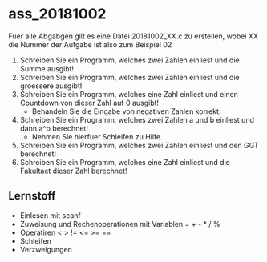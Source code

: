 # ass_20181002

Fuer alle Abgabgen gilt es eine Datei 20181002_XX.c zu erstellen, wobei XX die Nummer der Aufgabe ist also zum Beispiel 02

1. Schreiben Sie ein Programm, welches zwei Zahlen einliest und die Summe ausgibt!
2. Schreiben Sie ein Programm, welches zwei Zahlen einliest und die groessere ausgibt!
3. Schreiben Sie ein Programm, welches eine Zahl einliest und einen Countdown von dieser Zahl auf 0 ausgibt!
     - Behandeln Sie die Eingabe von negativen Zahlen korrekt.
4. Schreiben Sie ein Programm, welches zwei Zahlen a und b einliest und dann a^b berechnet!
     - Nehmen Sie hierfuer Schleifen zu Hilfe.
5. Schreiben Sie ein Programm, welches zwei Zahlen einliest und den GGT berechnet!
6. Schreiben Sie ein Programm, welches eine Zahl einliest und die Fakultaet dieser Zahl berechnet!

## Lernstoff
* Einlesen mit scanf
* Zuweisung und Rechenoperationen mit Variablen = + - * / %
* Operatiren < > != <= >= ==
* Schleifen
* Verzweigungen
